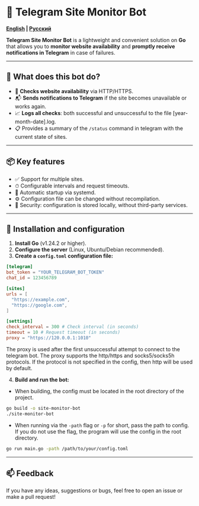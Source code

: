 # 🚨 Telegram Site Monitor Bot

**[English](README.md) | [Русский](README_ru.md)**

**Telegram Site Monitor Bot** is a lightweight and convenient solution on **Go** that allows you to **monitor website
availability** and **promptly receive notifications in Telegram** in case of failures.

---

## 🔧 What does this bot do?

- 📡 **Checks website availability** via HTTP/HTTPS.
- 📬 **Sends notifications to Telegram** if the site becomes unavailable or works again.
- 📈 **Logs all checks**: both successful and unsuccessful to the file [year-month-date].log.
- 📋 Provides a summary of the `/status` command in telegram with the current state of sites.

---

## 📦 Key features

- ✅ Support for multiple sites.
- ⏱ Configurable intervals and request timeouts.
- 🔁 Automatic startup via systemd.
- ⚙️ Configuration file can be changed without recompilation.
- 🔐 Security: configuration is stored locally, without third-party services.

---

## 📂 Installation and configuration

1. **Install Go** (v1.24.2 or higher).
2. **Configure the server** (Linux, Ubuntu/Debian recommended).
3. **Create a `config.toml` configuration file:**

```toml
[telegram]
bot_token = "YOUR_TELEGRAM_BOT_TOKEN"
chat_id = 123456789

[sites]
urls = [
  "https://example.com",
  "https://google.com",
]

[settings]
check_interval = 300 # Check interval (in seconds)
timeout = 10 # Request timeout (in seconds)
proxy = "https://120.0.0.1:1010"
```
The proxy is used after the first unsuccessful attempt to connect to the telegram bot. 
The proxy supports the http/https and socks5/socks5h protocols. 
If the protocol is not specified in the config, then http will be used by default.

4. **Build and run the bot:**

- When building, the config must be located in the root directory of the project.
```bash
go build -o site-monitor-bot
./site-monitor-bot
```

- When running via the `-path` flag or `-p` for short, pass the path to config.
  If you do not use the flag, the program will use the config in the root directory.
```bash
go run main.go -path /path/to/your/config.toml
```

---

## 📫 Feedback

If you have any ideas, suggestions or bugs, feel free to open an issue or make a pull request!